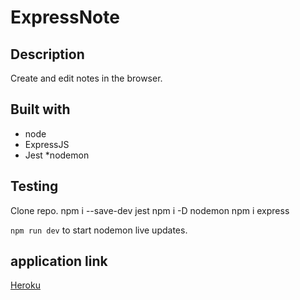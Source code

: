 # ExpressNote

## Description
Create and edit notes in the browser. 


## Built with 
* node
* ExpressJS
* Jest
*nodemon


## Testing
Clone repo.
npm i --save-dev jest
npm i -D nodemon
npm i express

`npm run dev` to start nodemon live updates. 

## application link 
[Heroku](https://gp-note-taker.herokuapp.com/)